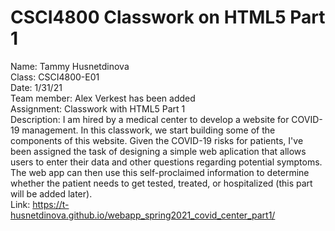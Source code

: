 # CSCI4800 Classwork on HTML5 Part 1
Name: Tammy Husnetdinova <br />
Class: CSCI4800-E01 <br />
Date: 1/31/21 <br />
Team member: Alex Verkest has been added <br />
Assignment: Classwork with HTML5 Part 1 <br />
Description:  I am hired by a medical center to develop a website for COVID-19 management. In this classwork, we start building some of the components of this website. Given the COVID-19 risks for patients, I've been assigned the task of designing a simple web aplication that allows users to enter their data and other questions regarding potential symptoms. The web app can then use this self-proclaimed information to determine whether the patient needs to get tested, treated, or hospitalized (this part will be added later). <br />
Link: https://t-husnetdinova.github.io/webapp_spring2021_covid_center_part1/ <br>

